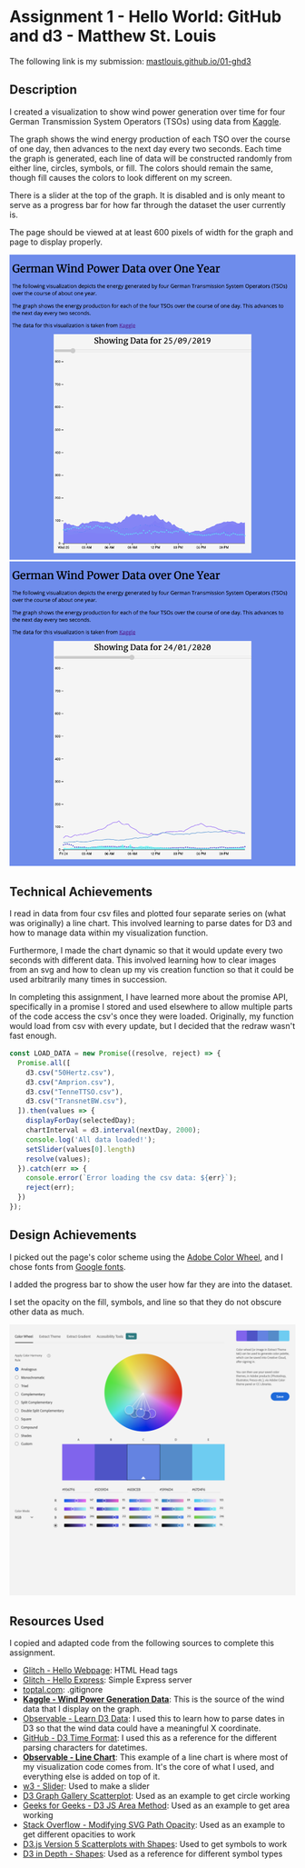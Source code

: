 # Assignment 1 - Hello World: GitHub and d3 - Matthew St. Louis

The following link is my submission: [mastlouis.github.io/01-ghd3](https://mastlouis.github.io/01-ghd3)

## Description
I created a visualization to show wind power generation over time for four German Transmission System Operators (TSOs) using data from [Kaggle](https://www.kaggle.com/jorgesandoval/wind-power-generation?select=TransnetBW.csv).

The graph shows the wind energy production of each TSO over the course of one day, then advances to the next day every two seconds. Each time the graph is generated, each line of data will be constructed randomly from either line, circles, symbols, or fill. The colors should remain the same, though fill causes the colors to look different on my screen.

There is a slider at the top of the graph. It is disabled and is only meant to serve as a progress bar for how far through the dataset the user currently is.

The page should be viewed at at least 600 pixels of width for the graph and page to display properly.

![Site Screenshot 1](./assets/chart-1.png)
![Site Screenshot 2](./assets/chart-2.png)

## Technical Achievements
I read in data from four csv files and plotted four separate series on (what was originally) a line chart. This involved learning to parse dates for D3 and how to manage data within my visualization function.

Furthermore, I made the chart dynamic so that it would update every two seconds with different data. This involved learning how to clear images from an svg and how to clean up my vis creation function so that it could be used arbitrarily many times in succession.

In completing this assignment, I have learned more about the promise API, specifically in a promise I stored and used elsewhere to allow multiple parts of the code access the csv's once they were loaded. Originally, my function would load from csv with every update, but I decided that the redraw wasn't fast enough.

```js
const LOAD_DATA = new Promise((resolve, reject) => {
  Promise.all([
    d3.csv("50Hertz.csv"),
    d3.csv("Amprion.csv"),
    d3.csv("TenneTTSO.csv"),
    d3.csv("TransnetBW.csv"),
  ]).then(values => {
    displayForDay(selectedDay);
    chartInterval = d3.interval(nextDay, 2000);
    console.log('All data loaded!');
    setSlider(values[0].length)
    resolve(values);
  }).catch(err => {
    console.error(`Error loading the csv data: ${err}`);
    reject(err);
  })
});
```

## Design Achievements
I picked out the page's color scheme using the [Adobe Color Wheel](https://color.adobe.com/create/color-wheel), and I chose fonts from [Google fonts](https://fonts.google.com/).

I added the progress bar to show the user how far they are into the dataset.

I set the opacity on the fill, symbols, and line so that they do not obscure other data as much.

![Adobe Color Wheel](./assets/adobe.png)

## Resources Used
I copied and adapted code from the following sources to complete this assignment.

- [Glitch - Hello Webpage](https://glitch.com/~hello-webpage): HTML Head tags
- [Glitch - Hello Express](https://glitch.com/edit/#!/hello-express?path=server.js:35:0): Simple Express server
- [toptal.com](https://www.toptal.com/developers/gitignore/api/macos,windows,node,vscode,eclipse,webstorm,linux): .gitignore
- [__Kaggle - Wind Power Generation Data__](https://www.kaggle.com/jorgesandoval/wind-power-generation?select=TransnetBW.csv): This is the source of the wind data that I display on the graph.
- [Observable - Learn D3 Data](https://observablehq.com/@d3/learn-d3-data?collection=@d3/learn-d3): I used this to learn how to parse dates in D3 so that the wind data could have a meaningful X coordinate.
- [GitHub - D3 Time Format](https://github.com/d3/d3-time-format): I used this as a reference for the different parsing characters for datetimes.
- [__Observable - Line Chart__](https://observablehq.com/@d3/line-chart): This example of a line chart is where most of my visualization code comes from. It's the core of what I used, and everything else is added on top of it.
- [w3 - Slider](https://www.w3schools.com/howto/howto_js_rangeslider.asp): Used to make a slider
- [D3 Graph Gallery Scatterplot](https://www.d3-graph-gallery.com/graph/scatter_basic.html): Used as an example to get circle working
- [Geeks for Geeks - D3 JS Area Method](https://www.geeksforgeeks.org/d3-js-area-method/): Used as an example to get area working
- [Stack Overflow - Modifying SVG Path Opacity](https://stackoverflow.com/questions/15790948/modifying-svg-path-opacity-and-its-marker): Used as an example to get different opacities to work
- [D3.js Version 5 Scatterplots with Shapes](https://chewett.co.uk/blog/1483/d3-js-version-5-scatterplot-with-shapes/): Used to get symbols to work
- [D3 in Depth - Shapes](https://www.d3indepth.com/shapes/): Used as a reference for different symbol types
